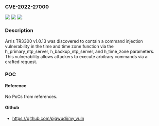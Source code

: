 ### [CVE-2022-27000](https://cve.mitre.org/cgi-bin/cvename.cgi?name=CVE-2022-27000)
![](https://img.shields.io/static/v1?label=Product&message=n%2Fa&color=blue)
![](https://img.shields.io/static/v1?label=Version&message=n%2Fa&color=blue)
![](https://img.shields.io/static/v1?label=Vulnerability&message=n%2Fa&color=brighgreen)

### Description

Arris TR3300 v1.0.13 was discovered to contain a command injection vulnerability in the time and time zone function via the h_primary_ntp_server, h_backup_ntp_server, and h_time_zone parameters. This vulnerability allows attackers to execute arbitrary commands via a crafted request.

### POC

#### Reference
No PoCs from references.

#### Github
- https://github.com/pjqwudi/my_vuln

